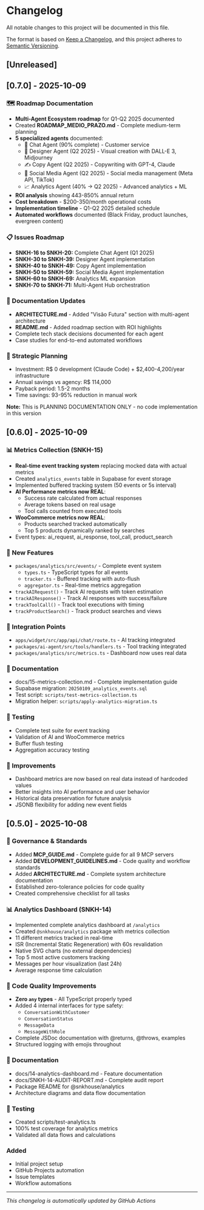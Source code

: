 # Changelog

All notable changes to this project will be documented in this file.

The format is based on [Keep a Changelog](https://keepachangelog.com/en/1.0.0/),
and this project adheres to [Semantic Versioning](https://semver.org/spec/v2.0.0.html).

## [Unreleased]

## [0.7.0] - 2025-10-09

### 🗺️ Roadmap Documentation
- **Multi-Agent Ecosystem roadmap** for Q1-Q2 2025 documented
- Created **ROADMAP_MEDIO_PRAZO.md** - Complete medium-term planning
- **5 specialized agents** documented:
  - 💬 Chat Agent (90% complete) - Customer service
  - 🎨 Designer Agent (Q2 2025) - Visual creation with DALL-E 3, Midjourney
  - ✍️ Copy Agent (Q2 2025) - Copywriting with GPT-4, Claude
  - 📱 Social Media Agent (Q2 2025) - Social media management (Meta API, TikTok)
  - 📈 Analytics Agent (40% → Q2 2025) - Advanced analytics + ML
- **ROI analysis** showing 443-850% annual return
- **Cost breakdown** - $200-350/month operational costs
- **Implementation timeline** - Q1-Q2 2025 detailed schedule
- **Automated workflows** documented (Black Friday, product launches, evergreen content)

### 📋 Issues Roadmap
- **SNKH-16 to SNKH-20:** Complete Chat Agent (Q1 2025)
- **SNKH-30 to SNKH-39:** Designer Agent implementation
- **SNKH-40 to SNKH-49:** Copy Agent implementation
- **SNKH-50 to SNKH-59:** Social Media Agent implementation
- **SNKH-60 to SNKH-69:** Analytics ML expansion
- **SNKH-70 to SNKH-71:** Multi-Agent Hub orchestration

### 📝 Documentation Updates
- **ARCHITECTURE.md** - Added "Visão Futura" section with multi-agent architecture
- **README.md** - Added roadmap section with ROI highlights
- Complete tech stack decisions documented for each agent
- Case studies for end-to-end automated workflows

### 🎯 Strategic Planning
- Investment: R$ 0 development (Claude Code) + $2,400-4,200/year infrastructure
- Annual savings vs agency: R$ 114,000
- Payback period: 1.5-2 months
- Time savings: 93-95% reduction in manual work

**Note:** This is PLANNING DOCUMENTATION ONLY - no code implementation in this version

## [0.6.0] - 2025-10-09

### 📊 Metrics Collection (SNKH-15)
- **Real-time event tracking system** replacing mocked data with actual metrics
- Created `analytics_events` table in Supabase for event storage
- Implemented buffered tracking system (50 events or 5s interval)
- **AI Performance metrics now REAL**:
  - Success rate calculated from actual responses
  - Average tokens based on real usage
  - Tool calls counted from executed tools
- **WooCommerce metrics now REAL**:
  - Products searched tracked automatically
  - Top 5 products dynamically ranked by searches
- Event types: ai_request, ai_response, tool_call, product_search

### 🔧 New Features
- `packages/analytics/src/events/` - Complete event system
  - `types.ts` - TypeScript types for all events
  - `tracker.ts` - Buffered tracking with auto-flush
  - `aggregator.ts` - Real-time metrics aggregation
- `trackAIRequest()` - Track AI requests with token estimation
- `trackAIResponse()` - Track AI responses with success/failure
- `trackToolCall()` - Track tool executions with timing
- `trackProductSearch()` - Track product searches and views

### 🎯 Integration Points
- `apps/widget/src/app/api/chat/route.ts` - AI tracking integrated
- `packages/ai-agent/src/tools/handlers.ts` - Tool tracking integrated
- `packages/analytics/src/metrics.ts` - Dashboard now uses real data

### 📝 Documentation
- docs/15-metrics-collection.md - Complete implementation guide
- Supabase migration: `20250109_analytics_events.sql`
- Test script: `scripts/test-metrics-collection.ts`
- Migration helper: `scripts/apply-analytics-migration.ts`

### 🧪 Testing
- Complete test suite for event tracking
- Validation of AI and WooCommerce metrics
- Buffer flush testing
- Aggregation accuracy testing

### 🔄 Improvements
- Dashboard metrics are now based on real data instead of hardcoded values
- Better insights into AI performance and user behavior
- Historical data preservation for future analysis
- JSONB flexibility for adding new event fields

## [0.5.0] - 2025-10-08

### 🎯 Governance & Standards
- Added **MCP_GUIDE.md** - Complete guide for all 9 MCP servers
- Added **DEVELOPMENT_GUIDELINES.md** - Code quality and workflow standards
- Added **ARCHITECTURE.md** - Complete system architecture documentation
- Established zero-tolerance policies for code quality
- Created comprehensive checklist for all tasks

### 📊 Analytics Dashboard (SNKH-14)
- Implemented complete analytics dashboard at `/analytics`
- Created `@snkhouse/analytics` package with metrics collection
- 11 different metrics tracked in real-time
- ISR (Incremental Static Regeneration) with 60s revalidation
- Native SVG charts (no external dependencies)
- Top 5 most active customers tracking
- Messages per hour visualization (last 24h)
- Average response time calculation

### 🔧 Code Quality Improvements
- **Zero `any` types** - All TypeScript properly typed
- Added 4 internal interfaces for type safety:
  - `ConversationWithCustomer`
  - `ConversationStatus`
  - `MessageData`
  - `MessageWithRole`
- Complete JSDoc documentation with @returns, @throws, examples
- Structured logging with emojis throughout

### 📝 Documentation
- docs/14-analytics-dashboard.md - Feature documentation
- docs/SNKH-14-AUDIT-REPORT.md - Complete audit report
- Package README for @snkhouse/analytics
- Architecture diagrams and data flow documentation

### 🧪 Testing
- Created scripts/test-analytics.ts
- 100% test coverage for analytics metrics
- Validated all data flows and calculations

### Added
- Initial project setup
- GitHub Projects automation
- Issue templates
- Workflow automations

---
*This changelog is automatically updated by GitHub Actions*

